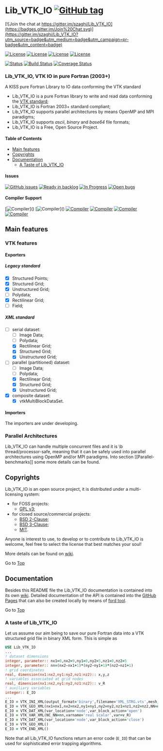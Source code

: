 <a name="top"></a>

# Lib\_VTK\_IO [![GitHub tag](https://img.shields.io/github/tag/szaghi/Lib_VTK_IO.svg)]()

[![Join the chat at https://gitter.im/szaghi/Lib_VTK_IO](https://badges.gitter.im/Join%20Chat.svg)](https://gitter.im/szaghi/Lib_VTK_IO?utm_source=badge&utm_medium=badge&utm_campaign=pr-badge&utm_content=badge)

[![License](https://img.shields.io/badge/license-GNU%20GeneraL%20Public%20License%20v3,%20GPLv3-blue.svg)]()
[![License](https://img.shields.io/badge/license-BSD2-red.svg)]()
[![License](https://img.shields.io/badge/license-BSD3-red.svg)]()
[![License](https://img.shields.io/badge/license-MIT-red.svg)]()

[![Status](https://img.shields.io/badge/status-stable-brightgreen.svg)]()
[![Build Status](https://travis-ci.org/szaghi/Lib_VTK_IO.svg?branch=master)](https://travis-ci.org/szaghi/Lib_VTK_IO)
[![Coverage Status](https://coveralls.io/repos/szaghi/Lib_VTK_IO/badge.svg?branch=master)](https://coveralls.io/r/szaghi/Lib_VTK_IO?branch=master)

### Lib\_VTK\_IO, VTK IO in pure Fortran (2003+)

A KISS pure Fortran Library to IO data conforming the VTK standard

+ Lib\_VTK\_IO is a pure Fortran library to write and read data conforming the [VTK standard](http://www.vtk.org/);
+ Lib\_VTK\_IO is Fortran 2003+ standard compliant;
+ Lib\_VTK\_IO supports parallel architectures by means OpenMP and MPI paradigms;
+ Lib\_VTK\_IO supports _ascii_, _binary_ and _base64_ file formats;
+ Lib\_VTK\_IO is a Free, Open Source Project.

#### Table of Contents

- [Main features](#main-features)
- [Copyrights](#copyrights)
- [Documentation](#documentation)
  - [A Taste of Lib_VTK_IO](#a-taste-of-lib_vtk_io)

#### Issues

[![GitHub issues](https://img.shields.io/github/issues/szaghi/Lib_VTK_IO.svg)]()
[![Ready in backlog](https://badge.waffle.io/szaghi/Lib_VTK_IO.png?label=ready&title=Ready)](https://waffle.io/szaghi/Lib_VTK_IO)
[![In Progress](https://badge.waffle.io/szaghi/Lib_VTK_IO.png?label=in%20progress&title=In%20Progress)](https://waffle.io/szaghi/Lib_VTK_IO)
[![Open bugs](https://badge.waffle.io/szaghi/Lib_VTK_IO.png?label=bug&title=Open%20Bugs)](https://waffle.io/szaghi/Lib_VTK_IO)

#### Compiler Support

[![Compiler](https://img.shields.io/badge/GNU-pass%20(v4.9.2+)-brightgreen.svg)]()
[![Compiler](https://img.shields.io/badge/Intel-pass%20(v12.x+)-brightgreen.svg)]()
[![Compiler](https://img.shields.io/badge/IBM%20XL-not%20tested-yellow.svg)]()
[![Compiler](https://img.shields.io/badge/g95-not%20tested-yellow.svg)]()
[![Compiler](https://img.shields.io/badge/NAG-not%20tested-yellow.svg)]()
[![Compiler](https://img.shields.io/badge/PGI-not%20tested-yellow.svg)]()

## Main features

### VTK features

#### Exporters

##### Legacy standard
* [x] Structured Points;
* [x] Structured Grid;
* [x] Unstructured Grid;
* [ ] Polydata;
* [x] Rectilinear Grid;
* [ ] Field;

##### XML standard
* [ ] serial dataset:
    * [ ] Image Data;
    * [ ] Polydata;
    * [x] Rectilinear Grid;
    * [x] Structured Grid;
    * [x] Unstructured Grid;
* [ ] parallel (partitioned) dataset:
    * [ ] Image Data;
    * [ ] Polydata;
    * [x] Rectilinear Grid;
    * [x] Structured Grid;
    * [x] Unstructured Grid;
* [x] composite dataset:
    * [x] vtkMultiBlockDataSet.

#### Importers
The importers are under developing.

### Parallel Architectures

Lib\_VTK\_IO can handle multiple concurrent files and it is \b thread/processor-safe, meaning that it can be safely used into parallel architectures using OpenMP and/or MPI paradigms. Into section [[Parallel-benchmarks]] some more details can be found.

## Copyrights

Lib_VTK_IO is an open source project, it is distributed under a multi-licensing system:

+ for FOSS projects:
  - [GPL v3](http://www.gnu.org/licenses/gpl-3.0.html);
+ for closed source/commercial projects:
  - [BSD 2-Clause](http://opensource.org/licenses/BSD-2-Clause);
  - [BSD 3-Clause](http://opensource.org/licenses/BSD-3-Clause);
  - [MIT](http://opensource.org/licenses/MIT).

Anyone is interest to use, to develop or to contribute to Lib_VTK_IO is welcome, feel free to select the license that best matches your soul!

More details can be found on [wiki](https://github.com/szaghi/Lib_VTK_IO/wiki/Copyrights).

Go to [Top](#top)

## Documentation

Besides this README file the Lib_VTK_IO documentation is contained into its own [wiki](https://github.com/szaghi/Lib_VTK_IO/wiki). Detailed documentation of the API is contained into the [GitHub Pages](http://szaghi.github.io/Lib_VTK_IO/index.html) that can also be created locally by means of [ford tool](https://github.com/cmacmackin/ford).

Go to [Top](#top)

### A taste of Lib\_VTK\_IO

Let us assume our aim being to save our pure Fortran data into a VTK structured grid file in binary XML form. This is simple as

```fortran
USE Lib_VTK_IO
...
! dataset dimensions
integer, parameter:: nx1=0,nx2=9,ny1=0,ny2=5,nz1=0,nz2=5
integer, parameter:: nn=(nx2-nx1+1)*(ny2-ny1+1)*(nz2-nz1+1)
! grid coordinates
real, dimension(nx1:nx2,ny1:ny2,nz1:nz2):: x,y,z
! variables associated at grid nodes
real, dimension(nx1:nx2,ny1:ny2,nz1:nz2):: v_R
! auxiliary variables
integer:: E_IO
...
E_IO = VTK_INI_XML(output_format='binary',filename='XML_STRG.vts',mesh_topology='StructuredGrid',nx1=nx1,nx2=nx2,ny1=ny1,ny2=ny2,nz1=nz1,nz2=nz2)
E_IO = VTK_GEO_XML(nx1=nx1,nx2=nx2,ny1=ny1,ny2=ny2,nz1=nz1,nz2=nz2,NN=nn,X=x,Y=y,Z=z)
E_IO = VTK_DAT_XML(var_location='node',var_block_action='open')
E_IO = VTK_VAR_XML(NC_NN=nn,varname='real scalar',var=v_R)
E_IO = VTK_DAT_XML(var_location='node',var_block_action='close')
E_IO = VTK_GEO_XML()
E_IO = VTK_END_XML()
```

Note that all Lib\_VTK\_IO functions return an error code (`E_IO`) that can be used for sophisticated error trapping algorithms.
